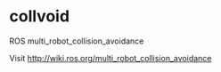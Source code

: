 # collvoid
ROS multi_robot_collision_avoidance

Visit http://wiki.ros.org/multi_robot_collision_avoidance

